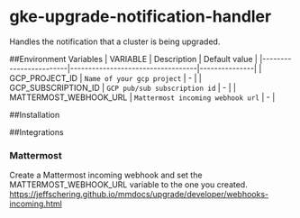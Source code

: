# gke-upgrade-notification-handler

Handles the notification that a cluster is being upgraded.

##Environment Variables
| VARIABLE               | Description                       | Default value |
|------------------------|-----------------------------------|---------------|
| GCP_PROJECT_ID         | `Name of your gcp project`        | -             |
| GCP_SUBSCRIPTION_ID    | `GCP pub/sub subscription id`     | -             |
| MATTERMOST_WEBHOOK_URL | `Mattermost incoming webhook url` | -             |


##Installation


##Integrations
### Mattermost
Create a Mattermost incoming webhook and set the MATTERMOST_WEBHOOK_URL variable to the one you created.
https://jeffschering.github.io/mmdocs/upgrade/developer/webhooks-incoming.html